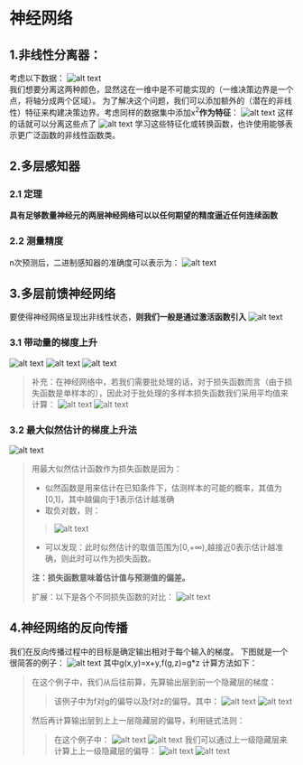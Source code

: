 # 神经网络
## 1.非线性分离器：
考虑以下数据：
![alt text](./img/linear.png)  
我们想要分离这两种颜色，显然这在一维中是不可能实现的（一维决策边界是一个点，将轴分成两个区域）。
为了解决这个问题，我们可以添加额外的（潜在的非线性）特征来构建决策边界。考虑同样的数据集中添加x<sup>2</sup>**作为特征**：
![alt text](./img/image241.png)
这样的话就可以分离这些点了
![alt text](./img/image243.png)
学习这些特征化或转换函数，也许使用能够表示更广泛函数的非线性函数类。
## 2.多层感知器
### 2.1 定理
**具有足够数量神经元的两层神经网络可以以任何期望的精度逼近任何连续函数**
### 2.2 测量精度
n次预测后，二进制感知器的准确度可以表示为：
![alt text](./img/image242.png)
## 3.多层前馈神经网络
要使得神经网络呈现出非线性状态，**则我们一般是通过激活函数引入**
![alt text](./img/image244.png)
### 3.1 带动量的梯度上升
![alt text](./img/image245.png)
![alt text](./img/image246.png)
![alt text](./img/image247.png)
> 补充：在神经网络中，若我们需要批处理的话，对于损失函数而言（由于损失函数是单样本的），因此对于批处理的多样本损失函数我们采用平均值来计算：
> ![alt text](./img/image248.png)
> ![alt text](./img/image249.png)
### 3.2 最大似然估计的梯度上升法
![alt text](./img/image250.png)
> 用最大似然估计函数作为损失函数是因为：
> - 似然函数是用来估计在已知条件下，估测样本的可能的概率，其值为[0,1]，其中越偏向于1表示估计越准确 
> - 取负对数，则：
> > ![alt text](./img/image258.png)
>
> - 可以发现：此时似然估计的取值范围为[0,+∞),越接近0表示估计越准确，则此时可以作为损失函数。
> 
> **注：损失函数意味着估计值与预测值的偏差。**
> 
> 扩展：以下是各个不同损失函数的对比：
![alt text](./img/image259.png)
## 4.神经网络的反向传播
我们在反向传播过程中的目标是确定输出相对于每个输入的梯度。
下图就是一个很简答的例子：
![alt text](./img/image251.png)
其中g(x,y)=x+y,f(g,z)=g*z
计算方法如下：
> 在这个例子中，我们从后往前算，先算输出层到前一个隐藏层的梯度：
> > 该例子中为f对g的偏导以及f对z的偏导。其中：
> > ![alt text](./img/image252.png)
> > ![alt text](./img/image253.png)
> 
> 然后再计算输出层到上上一层隐藏层的偏导，利用链式法则：
> 
> > 在这个例子中：
> ![alt text](./img/image254.png)
> ![alt text](./img/image255.png)
> 我们可以通过上一级隐藏层来计算上上一级隐藏层的偏导：
> ![alt text](./img/image256.png)
> ![alt text](./img/image257.png)